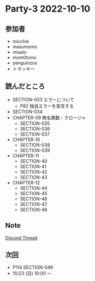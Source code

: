 # Party-3 2022-10-10
## 参加者
- micchie
- masumomo
- misato
- mom0tomo
- penguinzoo
- トラッキー

## 読んだところ
- SECTION-033 エラーについて
  - P82 独自エラーを宣言する
- SECTION-034
- CHAPTER-09 無名関数・クロージャ
  - SECTION-035
  - SECTION-036
  - SECTION-037
- CHAPTER-10
  - SECTION-038
  - SECTION-039
- CHAPTER-11
  - SECTION-40
  - SECTION-41
  - SECTION-42
  - SECTION-43
- CHAPTER-12
  - SECTION-44
  - SECTION-45
  - SECTION-46
  - SECTION-47
  - SECTION-48

## Note
[Discord Thread](https://discord.com/channels/689414179752247409/725156029033218080/1028829321961427075)
## 次回
- P114 SECTION-049
- 10/23 (日) 10:00 〜
